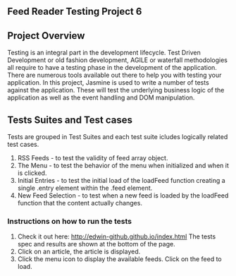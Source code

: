 ## Feed Reader Testing Project 6
 
## Project Overview  
Testing is an integral part in the development lifecycle. 
Test Driven Development or old fashion development, AGILE or waterfall methodologies all
require to have a testing phase in the development of the application.
There are numerous tools available out there to help you with testing your application.
In this project, Jasmine is used to write a number of tests against the application. 
These will test the underlying business logic of the application as well as the event 
handling and DOM manipulation.


## Tests Suites and Test cases
Tests are grouped in Test Suites and each test suite icludes logically related test cases.
1) RSS Feeds - to test the validity of feed array object.
2) The Menu -  to test the behavior of the menu when initialized and when it is clicked.
3) Initial Entries - to test the initial load of the loadFeed function creating a single 
   .entry element within the .feed element.
4) New Feed Selection - to test when a new feed is loaded by the loadFeed function that
   the content actually changes.

### Instructions on how to run the tests 
1) Check it out here: http://edwin-github.github.io/index.html
   The tests spec and results are shown at the bottom of the page.
2) Click on an article, the article is displayed. 
3) Click the menu icon to display the available feeds. Click on the feed to load.

